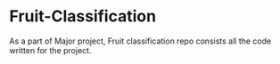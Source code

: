 # Fruit-Classification
As a part of Major project, Fruit classification repo consists all the code written for the project.

